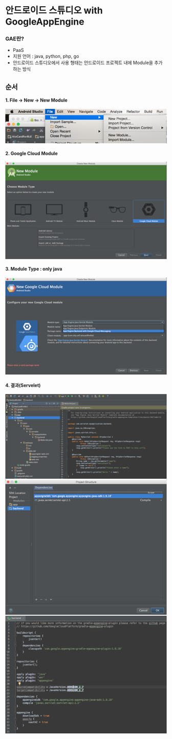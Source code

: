 # 안드로이드 스튜디오 with GoogleAppEngine
### GAE란? ###
* PaaS
* 지원 언어 : java, python, php, go
* 안드로이드 스튜디오에서 사용 형태는 안드로이드 프로젝트 내에 Module을 추가하는 방식

## 순서
#### 1. File -> New -> New Module
![GAE Menu 001](https://github.com/neilpark/2015_Plalab_AndroidStudioWithL/blob/master/res/gae_001.png?raw=true)
#### 2. Google Cloud Module
![GAE Menu 002](https://github.com/neilpark/2015_Plalab_AndroidStudioWithL/blob/master/res/gae_002.png?raw=true)
#### 3. Module Type : only java
![GAE Menu 003](https://github.com/neilpark/2015_Plalab_AndroidStudioWithL/blob/master/res/gae_003.png?raw=true)
#### 4. 결과(Servelet)
![GAE Menu 004](https://github.com/neilpark/2015_Plalab_AndroidStudioWithL/blob/master/res/gae_004.png?raw=true)
![GAE Menu 005](https://github.com/neilpark/2015_Plalab_AndroidStudioWithL/blob/master/res/gae_005.png?raw=true)
![GAE Menu 006](https://github.com/neilpark/2015_Plalab_AndroidStudioWithL/blob/master/res/gae_006.png?raw=true)

